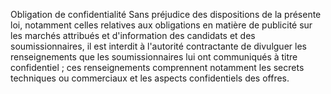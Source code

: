 Obligation de confidentialité
Sans préjudice des dispositions de la présente loi, notamment celles
relatives aux obligations en matière de publicité sur les marchés
attribués et d'information des candidats et des soumissionnaires, il
est interdit à l'autorité contractante de divulguer les renseignements
que les soumissionnaires lui ont communiqués à titre confidentiel ; ces
renseignements comprennent notamment les secrets techniques ou
commerciaux et les aspects confidentiels des offres.